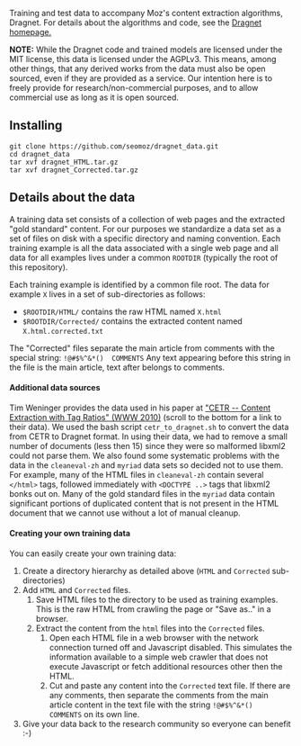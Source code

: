 
Training and test data to accompany Moz's content extraction algorithms,
Dragnet.  For details about the algorithms and code, see the 
[Dragnet homepage.](https://github.com/seomoz/dragnet)

<b>NOTE:</b> While the Dragnet code and trained models are licensed under the
MIT license, this data is licensed under the AGPLv3.  This means,
among other things, that any derived works from the data must also
be open sourced, even if they are provided as a service.  Our intention
here is to freely provide for research/non-commercial purposes, and
to allow commercial use as long as it is open sourced.

## Installing

```
git clone https://github.com/seomoz/dragnet_data.git
cd dragnet_data
tar xvf dragnet_HTML.tar.gz
tar xvf dragnet_Corrected.tar.gz
```

## Details about the data

A training data set consists of a collection of web pages and the extracted
"gold standard" content.  For our purposes we standardize
a data set as a set of files on disk with a specific directory and naming
convention.  Each training example is all the data associated
with a single web page and all data for all examples lives under
a common `ROOTDIR` (typically the root of this repository).

Each training example is identified by a common file root.
The data for example `X` lives in a set of sub-directories as follows:

* `$ROOTDIR/HTML/` contains the raw HTML named `X.html`
* `$ROOTDIR/Corrected/` contains the extracted content named `X.html.corrected.txt`

The "Corrected" files separate the main article from comments with the
special string:
```!@#$%^&*()  COMMENTS```
Any text appearing before this string
in the file is the main article, text after belongs to comments.

#### Additional data sources

Tim Weninger provides the data used in his paper at
["CETR -- Content Extraction with Tag Ratios" (WWW 2010)](http://web.engr.illinois.edu/~weninge1/cetr/)
(scroll to the bottom for a link to their data).
We used the bash script `cetr_to_dragnet.sh` to convert the data from CETR to Dragnet format.  In using their data,
we had to remove a small number of documents (less then 15) since they were so malformed
libxml2 could not parse them.  We also found some systematic problems with the data in the
`cleaneval-zh` and `myriad` data sets so decided not to use them.  For example,
many of the HTML files in `cleaneval-zh` contain several `</html>` tags, followed immediately
with `<DOCTYPE ..>` tags that libxml2 bonks out on.  Many of the gold standard files
in the `myriad` data contain significant portions of duplicated content that is not
present in the HTML document that we cannot use without a lot of manual cleanup.

#### Creating your own training data

You can easily create your own training data:

1.  Create a directory hierarchy as detailed above (`HTML` and `Corrected` sub-directories)
2.  Add `HTML` and `Corrected` files.
    1.  Save HTML files to the directory to be used as training examples.  This is the raw HTML from crawling the page or "Save as.." in a browser.
    2.  Extract the content from the `html` files into the `Corrected` files.
        1.  Open each HTML file in a web browser with the network connection turned off
            and Javascript disabled.  This simulates the information available to a simple
            web crawler that does not execute Javascript or fetch additional
            resources other then the HTML.
        2.  Cut and paste any content into the `Corrected` text
            file.  If there are any comments, then separate the comments from the main
            article content in the text file with the string `!@#$%^&*()  COMMENTS`
            on its own line.
3.  Give your data back to the research community so everyone can benefit :-)

